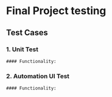 # Final Project testing
## Test Cases

### 1. Unit Test
    #### Functionality:

### 2. Automation UI Test
    #### Functionality:
